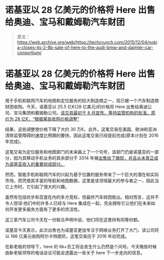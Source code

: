 # 诺基亚以 28 亿美元的价格将 Here 出售给奥迪、宝马和戴姆勒汽车财团

> 原文：<https://web.archive.org/web/https://techcrunch.com/2015/12/04/nokia-closes-its-2-8b-sale-of-here-to-the-audi-bmw-and-daimler-car-consortium/>

# 诺基亚以 28 亿美元的价格将 Here 出售给奥迪、宝马和戴姆勒汽车财团

用于手机和联网汽车的地图和定位服务的较大制造商之一，现已被一个汽车制造商财团收购。今天，诺基亚以 25.5 亿€(28 亿美元)的价格将 Here 出售给奥迪公司、宝马集团和戴姆勒公司。[该交易最初于 8 月宣布，等待监管机构的批准，原价为 28 亿€，“根据某些收购价格调整”](https://web.archive.org/web/20230405065904/https://techcrunch.com/2015/08/02/here-today-gone-in-2016/)

结果，这些调整使价格下降了大约 30 万€。此外，这笔交易在美国、欧洲和亚洲清除监管障碍的速度比预期的要快，因此这笔交易已经提前完成(原本计划在 2016 年完成)。

这笔交易为定位服务和地图部门的未来画上了一个句号，该部门仍是诺基亚的一部分，因为其移动手机业务的其余部分于 2014 年被[出售给了微软，并且从未真正成为诺基亚收入的重要组成部分。](https://web.archive.org/web/20230405065904/https://techcrunch.com/2014/04/25/microsofts-7-2bn-acquisition-of-nokias-devices-business-is-now-complete/)

然而，智能手机和联网汽车的兴起为基于位置的服务带来了一个巨大的潜在和实际市场，而凭借其丰富的导航和地图数据，这里是该领域最大的参与者之一，因此当它上市时，它引起了很大的兴趣。

虽然有包括优步和百度在内的多方竞标，但最终汽车财团胜出。相对而言，这并不令人惊讶:他们中的许多人已经与 Here 集成在一起，完全拥有它让他们在未来如何开发更多服务方面有了更多的灵活性。

这三家汽车公司今天在一份联合声明中说，他们将在这里持有同等份额。

诺基亚今天表示，此次出售也为诺基亚更加专注于网络业务打开了大门，该公司将以 166 亿美元收购阿尔卡特朗讯，这笔交易应于 2016 年初完成。

在新老板的领导下，here 的 6k+员工将会发生什么仍然是个问号。今天晚些时候由新老板领导的电话会议可能会透露出一些关于 here 下一步走向的信息。